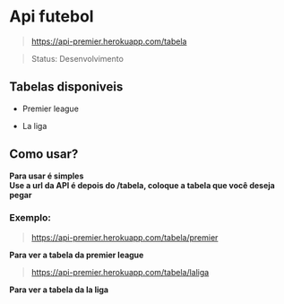 <h1>Api futebol</h1>

> https://api-premier.herokuapp.com/tabela

> Status: Desenvolvimento

<h2>Tabelas disponiveis</h2>

+ Premier league

+ La liga

<h2>Como usar?</h2>
<b>Para usar é simples</b>
<br>
<b>Use a url da API é depois do /tabela, coloque a tabela que você deseja pegar</b>
<br>
<h3>Exemplo:</h3>

> https://api-premier.herokuapp.com/tabela/premier

<b>Para ver a tabela da premier league</b>

> https://api-premier.herokuapp.com/tabela/laliga

<b>Para ver a tabela da la liga


